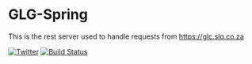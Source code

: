 # GLG-Spring
This is the rest server used to handle requests from https://glc.slq.co.za


[![Twitter](https://img.shields.io/badge/twitter-@4Ply_ZA-blue.svg)](https://twitter.com/4Ply_ZA)
[![Build Status](https://travis-ci.org/4Ply/GLG-Spring.svg?branch=master)](https://travis-ci.org/4Ply/GLG-Spring)
